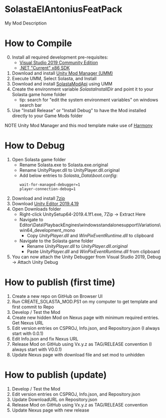 # SolastaElAntoniusFeatPack

My Mod Description

# How to Compile

0. Install all required development pre-requisites:
	- [Visual Studio 2019 Community Edition](https://visualstudio.microsoft.com/downloads/)
	- [.NET "Current" x86 SDK](https://dotnet.microsoft.com/download/visual-studio-sdks)
1. Download and install [Unity Mod Manager (UMM)](https://www.nexusmods.com/site/mods/21)
2. Execute UMM, Select Solasta, and Install
3. Download and install [SolastaModApi](https://www.nexusmods.com/solastacrownofthemagister/mods/48) using UMM
4. Create the environment variable *SolastaInstallDir* and point it to your Solasta game home folder
	- tip: search for "edit the system environment variables" on windows search bar
5. Use "Install Release" or "Install Debug" to have the Mod installed directly to your Game Mods folder

NOTE Unity Mod Manager and this mod template make use of [Harmony](https://go.microsoft.com/fwlink/?linkid=874338)

# How to Debug

1. Open Solasta game folder
	* Rename Solasta.exe to Solasta.exe.original
	* Rename UnityPlayer.dll to UnityPlayer.dll.original
	* Add below entries to *Solasta_Data\boot.config*:
		```
		wait-for-managed-debugger=1
		player-connection-debug=1
		```
2. Download and install [7zip](https://www.7-zip.org/a/7z1900-x64.exe)
3. Download [Unity Editor 2019.4.19](https://download.unity3d.com/download_unity/ca5b14067cec/Windows64EditorInstaller/UnitySetup64-2019.4.19f1.exe)
4. Open Downloads folder
	* Right-click UnitySetup64-2019.4.1f1.exe, 7Zip -> Extract Here
	* Navigate to Editor\Data\PlaybackEngines\windowsstandalonesupport\Variations\win64_development_mono
		* Copy *UnityPlayer.dll* and *WinPixEventRuntime.dll* to clipboard
	* Navigate to the Solasta game folder
		* Rename *UnityPlayer.dll* to *UnityPlayer.dll.original*
		* Paste *UnityPlayer.dll* and *WinPixEventRuntime.dll* from clipboard
5. You can now attach the Unity Debugger from Visual Studio 2019, Debug -> Attach Unity Debug

# How to publish (first time)

1. Create a new repo on GitHub on Browser UI
2. Run CREATE_SOLASTA_MOD.PS1 on my computer to get template and first commit to Repo
3. Develop / Test the Mod
4. Create new hidden Mod on Nexus page with minimum required entries. Get Nexus URL
5. Edit version entries on CSPROJ, Info.json, and Repository.json (I always start with 0.0.1)
6. Edit Info.json and fix Nexus URL
7. Release Mod on GitHub using Vx.y.z as TAG/RELEASE convention (I always start with V0.0.1)
8. Update Nexus page with download file and set mod to unhidden

# How to publish (update)

1. Develop / Test the Mod
2. Edit version entries on CSPROJ, Info.json, and Repository.json
3. Update DownloadURL on Repository.json
4. Release Mod on GitHub using Vx.y.z as TAG/RELEASE convention
5. Update Nexus page with new release
